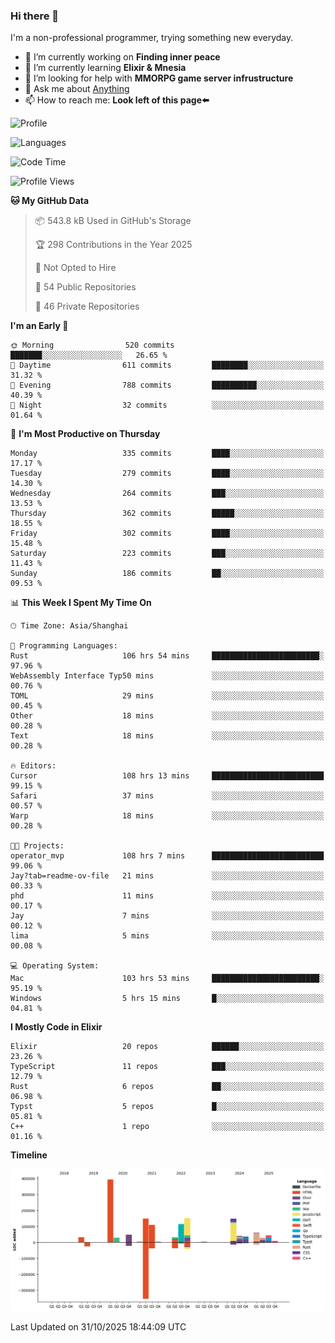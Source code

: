 ### Hi there 👋

I'm a non-professional programmer, trying something new everyday.

<!--
**dyzdyz010/dyzdyz010** is a ✨ _special_ ✨ repository because its `README.md` (this file) appears on your GitHub profile.
-->

- 🔭 I’m currently working on **Finding inner peace**
- 🌱 I’m currently learning **Elixir & Mnesia**
- 🤔 I’m looking for help with **MMORPG game server infrustructure**
- 💬 Ask me about [Anything](https://github.com/dyzdyz010/dyzdyz010/issues)
- 📫 How to reach me: **Look left of this page⬅️**

<!-- - 👯 I’m looking to collaborate on
- 😄 Pronouns: ...
- ⚡ Fun fact: ...
 -->
 
![Profile](https://github-readme-stats.vercel.app/api?username=dyzdyz010&count_private=true&show_icons=true&theme=dracula)

![Languages](https://github-readme-stats.vercel.app/api/top-langs/?username=dyzdyz010&layout=compact&theme=dracula)

<!--START_SECTION:waka-->
![Code Time](http://img.shields.io/badge/Code%20Time-2%2C268%20hrs%2014%20mins-blue)

![Profile Views](http://img.shields.io/badge/Profile%20Views-1-blue)

**🐱 My GitHub Data** 

> 📦 543.8 kB Used in GitHub's Storage 
 > 
> 🏆 298 Contributions in the Year 2025
 > 
> 🚫 Not Opted to Hire
 > 
> 📜 54 Public Repositories 
 > 
> 🔑 46 Private Repositories 
 > 
**I'm an Early 🐤** 

```text
🌞 Morning                520 commits         ███████░░░░░░░░░░░░░░░░░░   26.65 % 
🌆 Daytime                611 commits         ████████░░░░░░░░░░░░░░░░░   31.32 % 
🌃 Evening                788 commits         ██████████░░░░░░░░░░░░░░░   40.39 % 
🌙 Night                  32 commits          ░░░░░░░░░░░░░░░░░░░░░░░░░   01.64 % 
```
📅 **I'm Most Productive on Thursday** 

```text
Monday                   335 commits         ████░░░░░░░░░░░░░░░░░░░░░   17.17 % 
Tuesday                  279 commits         ████░░░░░░░░░░░░░░░░░░░░░   14.30 % 
Wednesday                264 commits         ███░░░░░░░░░░░░░░░░░░░░░░   13.53 % 
Thursday                 362 commits         █████░░░░░░░░░░░░░░░░░░░░   18.55 % 
Friday                   302 commits         ████░░░░░░░░░░░░░░░░░░░░░   15.48 % 
Saturday                 223 commits         ███░░░░░░░░░░░░░░░░░░░░░░   11.43 % 
Sunday                   186 commits         ██░░░░░░░░░░░░░░░░░░░░░░░   09.53 % 
```


📊 **This Week I Spent My Time On** 

```text
🕑︎ Time Zone: Asia/Shanghai

💬 Programming Languages: 
Rust                     106 hrs 54 mins     ████████████████████████░   97.96 % 
WebAssembly Interface Typ50 mins             ░░░░░░░░░░░░░░░░░░░░░░░░░   00.76 % 
TOML                     29 mins             ░░░░░░░░░░░░░░░░░░░░░░░░░   00.45 % 
Other                    18 mins             ░░░░░░░░░░░░░░░░░░░░░░░░░   00.28 % 
Text                     18 mins             ░░░░░░░░░░░░░░░░░░░░░░░░░   00.28 % 

🔥 Editors: 
Cursor                   108 hrs 13 mins     █████████████████████████   99.15 % 
Safari                   37 mins             ░░░░░░░░░░░░░░░░░░░░░░░░░   00.57 % 
Warp                     18 mins             ░░░░░░░░░░░░░░░░░░░░░░░░░   00.28 % 

🐱‍💻 Projects: 
operator_mvp             108 hrs 7 mins      █████████████████████████   99.06 % 
Jay?tab=readme-ov-file   21 mins             ░░░░░░░░░░░░░░░░░░░░░░░░░   00.33 % 
phd                      11 mins             ░░░░░░░░░░░░░░░░░░░░░░░░░   00.17 % 
Jay                      7 mins              ░░░░░░░░░░░░░░░░░░░░░░░░░   00.12 % 
lima                     5 mins              ░░░░░░░░░░░░░░░░░░░░░░░░░   00.08 % 

💻 Operating System: 
Mac                      103 hrs 53 mins     ████████████████████████░   95.19 % 
Windows                  5 hrs 15 mins       █░░░░░░░░░░░░░░░░░░░░░░░░   04.81 % 
```

**I Mostly Code in Elixir** 

```text
Elixir                   20 repos            ██████░░░░░░░░░░░░░░░░░░░   23.26 % 
TypeScript               11 repos            ███░░░░░░░░░░░░░░░░░░░░░░   12.79 % 
Rust                     6 repos             ██░░░░░░░░░░░░░░░░░░░░░░░   06.98 % 
Typst                    5 repos             █░░░░░░░░░░░░░░░░░░░░░░░░   05.81 % 
C++                      1 repo              ░░░░░░░░░░░░░░░░░░░░░░░░░   01.16 % 
```



**Timeline**

![Lines of Code chart](https://raw.githubusercontent.com/dyzdyz010/dyzdyz010/master/assets/bar_graph.png)


 Last Updated on 31/10/2025 18:44:09 UTC
<!--END_SECTION:waka-->
